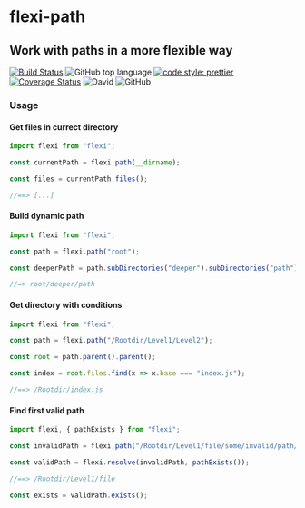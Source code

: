 # flexi-path

## Work with paths in a more flexible way

[![Build Status](https://travis-ci.com/jaspenlind/flexi-path.svg?branch=master)](https://travis-ci.com/jaspenlind/flexi-path)
![GitHub top language](https://img.shields.io/github/languages/top/jaspenlind/flexi-path)
[![code style: prettier](https://img.shields.io/badge/code_style-prettier-ff69b4.svg?style=flat-square)](https://github.com/prettier/prettier)
[![Coverage Status](https://coveralls.io/repos/jaspenlind/flexi-path/badge.svg?branch=master)](https://coveralls.io/r/jaspenlind/flexi-path?branch=master)
![David](https://img.shields.io/david/dev/jaspenlind/flexi-path)
![GitHub](https://img.shields.io/github/license/jaspenlind/flexi-path)

### Usage

#### Get files in currect directory
```ts
import flexi from "flexi";

const currentPath = flexi.path(__dirname);

const files = currentPath.files();

//==> [...]
```

#### Build dynamic path
```ts
import flexi from "flexi";

const path = flexi.path("root");

const deeperPath = path.subDirectories("deeper").subDirectories("path");

//=> root/deeper/path

```

#### Get directory with conditions
```ts
import flexi from "flexi";

const path = flexi.path("/Rootdir/Level1/Level2");

const root = path.parent().parent();

const index = root.files.find(x => x.base === "index.js");

//==> /Rootdir/index.js
```

#### Find first valid path
```ts
import flexi, { pathExists } from "flexi";

const invalidPath = flexi,path("/Rootdir/Level1/file/some/invalid/path/segments")

const validPath = flexi.resolve(invalidPath, pathExists());

//==> /Rootdir/Level1/file

const exists = validPath.exists();
```
